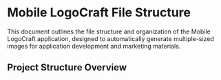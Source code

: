 # Mobile LogoCraft File Structure

This document outlines the file structure and organization of the Mobile LogoCraft application, designed to automatically generate multiple-sized images for application development and marketing materials.

## Project Structure Overview